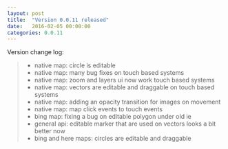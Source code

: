 ```yaml
---
layout: post
title:  "Version 0.0.11 released"
date:   2016-02-05 00:00:00
categories: 0.0.11
---
```

Version change log:

> - native map: circle is editable
> - native map: many bug fixes on touch based systems
> - native map: zoom and layers ui now work touch based systems
> - native map: vectors are editable and draggable on touch based systems
> - native map: adding an opacity transition for images on movement
> - native map: map click events to touch events
> - bing map: fixing a bug on editable polygon under old ie
> - general api: editable marker that are used on vectors looks a bit better now
> - bing and here maps: circles are editable and draggable

